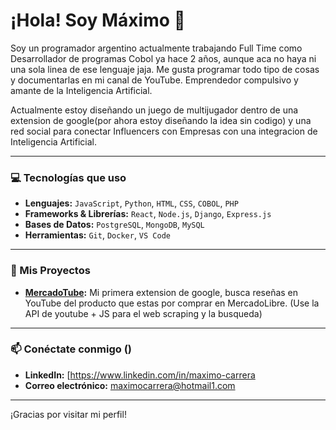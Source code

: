 # ¡Hola! Soy Máximo 👋

Soy un programador argentino actualmente trabajando Full Time como Desarrollador de programas Cobol ya hace 2 años, aunque aca no haya ni una sola linea de ese lenguaje jaja.
Me gusta programar todo tipo de cosas y documentarlas en mi canal de YouTube.
Emprendedor compulsivo y amante de la Inteligencia Artificial.

Actualmente estoy diseñando un juego de multijugador dentro de una extension de google(por ahora estoy diseñando la idea sin codigo) y una red social para conectar Influencers con Empresas con una integracion de Inteligencia Artificial.

---

### 💻 Tecnologías que uso

* **Lenguajes:** `JavaScript`, `Python`, `HTML`, `CSS`, `COBOL`, `PHP`
* **Frameworks & Librerías:** `React`, `Node.js`, `Django`, `Express.js`
* **Bases de Datos:** `PostgreSQL`, `MongoDB`, `MySQL`
* **Herramientas:** `Git`, `Docker`, `VS Code`

---

### 🚀 Mis Proyectos

* **[MercadoTube](https://github.com/maximocarrera/MercadoTube-Extension):** Mi primera extension de google, busca reseñas en YouTube del producto que estas por comprar en MercadoLibre. (Use la API de youtube + JS para el web scraping y la busqueda)
  
---

### 📫 Conéctate conmigo ()

* **LinkedIn:** [https://www.linkedin.com/in/maximo-carrera
* **Correo electrónico:** maximocarrera@hotmail1.com

---

¡Gracias por visitar mi perfil!
